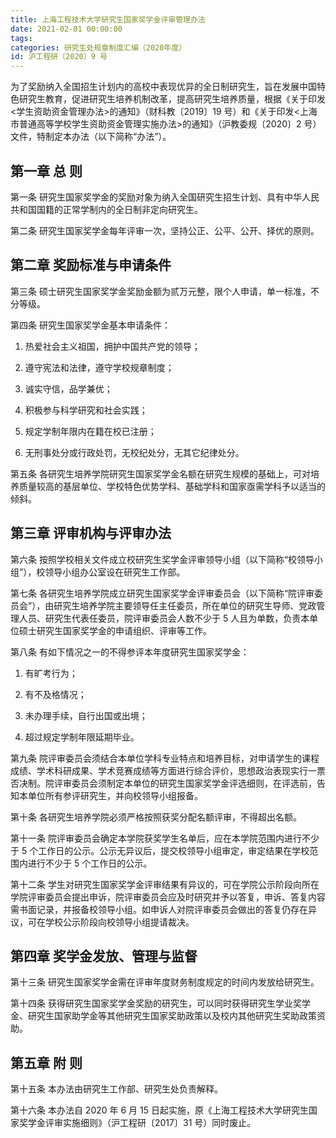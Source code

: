 ```yaml
---
title: 上海工程技术大学研究生国家奖学金评审管理办法
date: 2021-02-01 00:00:00
tags: 
categories: 研究生处规章制度汇编（2020年度）
id: 沪工程研〔2020〕9 号
---
```


为了奖励纳入全国招生计划内的高校中表现优异的全日制研究生，旨在发展中国特色研究生教育，促进研究生培养机制改革，提高研究生培养质量，根据《关于印发<学生资助资金管理办法>的通知》（财科教〔2019〕19 号）和《关于印发<上海市普通高等学校学生资助资金管理实施办法>的通知》（沪教委规〔2020〕2 号）文件，特制定本办法（以下简称“办法”）。

## 第一章 总 则

第一条 研究生国家奖学金的奖励对象为纳入全国研究生招生计划、具有中华人民共和国国籍的正常学制内的全日制非定向研究生。

第二条 研究生国家奖学金每年评审一次，坚持公正、公平、公开、择优的原则。

## 第二章 奖励标准与申请条件

第三条 硕士研究生国家奖学金奖励金额为贰万元整，限个人申请，单一标准，不分等级。

第四条 研究生国家奖学金基本申请条件：

1. 热爱社会主义祖国，拥护中国共产党的领导；

2. 遵守宪法和法律，遵守学校规章制度；

3. 诚实守信，品学兼优；

4. 积极参与科学研究和社会实践；

5. 规定学制年限内在籍在校已注册；

6. 无刑事处分或行政处罚，无校纪处分，无其它纪律处分。

第五条 各研究生培养学院研究生国家奖学金名额在研究生规模的基础上，可对培养质量较高的基层单位、学校特色优势学科、基础学科和国家亟需学科予以适当的倾斜。

## 第三章 评审机构与评审办法

第六条 按照学校相关文件成立校研究生奖学金评审领导小组（以下简称“校领导小组”），校领导小组办公室设在研究生工作部。

第七条 各研究生培养学院成立研究生国家奖学金评审委员会（以下简称“院评审委员会”），由研究生培养学院主要领导任主任委员，所在单位的研究生导师、党政管理人员、研究生代表任委员，院评审委员会人数不少于 5 人且为单数，负责本单位硕士研究生国家奖学金的申请组织、评审等工作。

第八条 有如下情况之一的不得参评本年度研究生国家奖学金：

1. 有旷考行为；

2. 有不及格情况；

3. 未办理手续，自行出国或出境；

4. 超过规定学制年限延期毕业。

第九条 院评审委员会须结合本单位学科专业特点和培养目标，对申请学生的课程成绩、学术科研成果、学术竞赛成绩等方面进行综合评价，思想政治表现实行一票否决制。院评审委员会须制定本单位的研究生国家奖学金评选细则，在评选前，告知本单位所有参评研究生，并向校领导小组报备。

第十条 各研究生培养学院必须严格按照获奖分配名额评审，不得超出名额。

第十一条 院评审委员会确定本学院获奖学生名单后，应在本学院范围内进行不少于 5 个工作日的公示。公示无异议后，提交校领导小组审定，审定结果在学校范围内进行不少于 5 个工作日的公示。

第十二条 学生对研究生国家奖学金评审结果有异议的，可在学院公示阶段向所在学院评审委员会提出申诉，院评审委员会应及时研究并予以答复，申诉、答复内容需书面记录，并报备校领导小组。如申诉人对院评审委员会做出的答复仍存在异议，可在学校公示阶段向校领导小组提请裁决。

## 第四章 奖学金发放、管理与监督

第十三条 研究生国家奖学金需在评审年度财务制度规定的时间内发放给研究生。

第十四条 获得研究生国家奖学金奖励的研究生，可以同时获得研究生学业奖学金、研究生国家助学金等其他研究生国家奖助政策以及校内其他研究生奖助政策资助。

## 第五章 附 则

第十五条 本办法由研究生工作部、研究生处负责解释。

第十六条 本办法自 2020 年 6 月 15 日起实施，原《上海工程技术大学研究生国家奖学金评审实施细则》（沪工程研〔2017〕31 号）同时废止。
